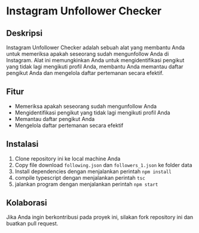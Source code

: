 # Instagram Unfollower Checker

## Deskripsi
Instagram Unfollower Checker adalah sebuah alat yang membantu Anda untuk memeriksa apakah seseorang sudah mengunfollow Anda di Instagram. Alat ini memungkinkan Anda untuk mengidentifikasi pengikut yang tidak lagi mengikuti profil Anda, membantu Anda memantau daftar pengikut Anda dan mengelola daftar pertemanan secara efektif.

## Fitur
- Memeriksa apakah seseorang sudah mengunfollow Anda
- Mengidentifikasi pengikut yang tidak lagi mengikuti profil Anda
- Memantau daftar pengikut Anda
- Mengelola daftar pertemanan secara efektif

## Instalasi
1. Clone repository ini ke local machine Anda
2. Copy file download `following.json` dan `followers_1.json` ke folder data
3. Install dependencies dengan menjalankan perintah `npm install`
4. compile typescript dengan menjalankan perintah `tsc`
5. jalankan program dengan menjalankan perintah `npm start`


## Kolaborasi
Jika Anda ingin berkontribusi pada proyek ini, silakan fork repository ini dan buatkan pull request.

